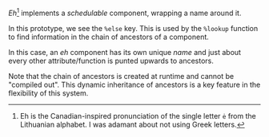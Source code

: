 *Eh*[^eh] implements a *schedulable* component, wrapping a name around it.

In this prototype, we see the `%else` key.  This is used by the `%lookup` function to find information in the chain of ancestors of a component. 

In this case, an *eh* component has its own unique *name* and just about every other attribute/function is punted upwards to ancestors.

Note that the chain of ancestors is created at runtime and cannot be "compiled out".  This dynamic inheritance of ancestors is a key feature in the flexibility of this system.

[^eh]: Eh is the Canadian-inspired pronunciation of the single letter `ė` from the Lithuanian alphabet.  I was adamant about not using Greek letters.
